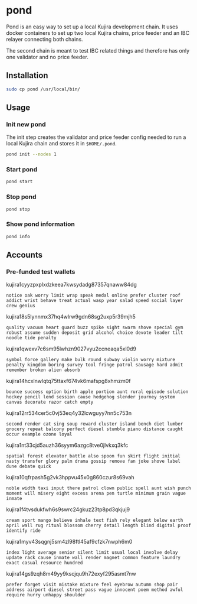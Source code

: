 # pond

Pond is an easy way to set up a local Kujira development chain. It uses docker containers to set up two local Kujira chains, price feeder and an IBC relayer connecting both chains.

The second chain is meant to test IBC related things and therefore has only one validator and no price feeder.

## Installation

```bash
sudo cp pond /usr/local/bin/
```

## Usage

### Init new pond

The init step creates the validator and price feeder config needed to run a local Kujira chain and stores it in `$HOME/.pond`.

```bash
pond init --nodes 1
```

### Start pond

```bash
pond start
```

### Stop pond

```bash
pond stop
```

### Show pond information

```bash
pond info
```

## Accounts

### Pre-funded test wallets

kujira1cyyzpxplxdzkeea7kwsydadg87357qnaww84dg

```text
notice oak worry limit wrap speak medal online prefer cluster roof addict wrist behave treat actual wasp year salad speed social layer crew genius
```

kujira18s5lynnmx37hq4wlrw9gdn68sg2uxp5r39mjh5

```text
quality vacuum heart guard buzz spike sight swarm shove special gym robust assume sudden deposit grid alcohol choice devote leader tilt noodle tide penalty
```

kujira1qwexv7c6sm95lwhzn9027vyu2ccneaqa5xl0d9

```text
symbol force gallery make bulk round subway violin worry mixture penalty kingdom boring survey tool fringe patrol sausage hard admit remember broken alien absorb
```

kujira14hcxlnwlqtq75ttaxf674vk6mafspg8xhmzm0f

```text
bounce success option birth apple portion aunt rural episode solution hockey pencil lend session cause hedgehog slender journey system canvas decorate razor catch empty
```

kujira12rr534cer5c0vj53eq4y32lcwguyy7nn5c753n

```text
second render cat sing soup reward cluster island bench diet lumber grocery repeat balcony perfect diesel stumble piano distance caught occur example ozone loyal
```

kujira1nt33cjd5auzh36syym6azgc8tve0jlvkxq3kfc

```text
spatial forest elevator battle also spoon fun skirt flight initial nasty transfer glory palm drama gossip remove fan joke shove label dune debate quick
```

kujira10qfrpash5g2vk3hppvu45x0g860czur8s69vah

```text
noble width taxi input there patrol clown public spell aunt wish punch moment will misery eight excess arena pen turtle minimum grain vague inmate
```

kujira1f4tvsdukfwh6s9swrc24gkuz23tp8pd3qkjuj9

```text
cream sport mango believe inhale text fish rely elegant below earth april wall rug ritual blossom cherry detail length blind digital proof identify ride
```

kujira1myv43sqgnj5sm4zl98ftl45af9cfzk7nwph6m0

```text
index light average senior silent limit usual local involve delay update rack cause inmate wall render magnet common feature laundry exact casual resource hundred
```

kujira14gs9zqh8m49yy9kscjqu9h72exyf295asmt7nw

```text
prefer forget visit mistake mixture feel eyebrow autumn shop pair address airport diesel street pass vague innocent poem method awful require hurry unhappy shoulder
```
